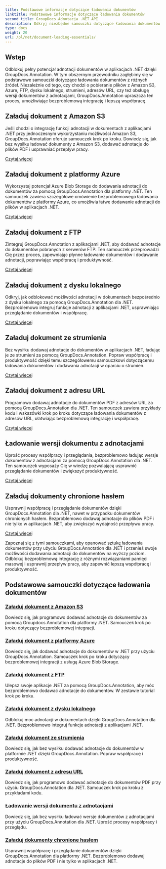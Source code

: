 ```yaml
---
title: Podstawowe informacje dotyczące ładowania dokumentów
linktitle: Podstawowe informacje dotyczące ładowania dokumentów
second_title: GroupDocs.Adnotacja .NET API
description: Odkryj niezbędne samouczki dotyczące ładowania dokumentów przy użyciu GroupDocs.Annotation .NET. Bezproblemowo integruj się z Amazon S3, Azure, FTP, dyskiem lokalnym, strumieniami i nie tylko.
type: docs
weight: 20
url: /pl/net/document-loading-essentials/
---
```

## Wstęp

Odblokuj pełny potencjał adnotacji dokumentów w aplikacjach .NET dzięki GroupDocs.Annotation. W tym obszernym przewodniku zagłębimy się w podstawowe samouczki dotyczące ładowania dokumentów z różnych źródeł. Niezależnie od tego, czy chodzi o pobieranie plików z Amazon S3, Azure, FTP, dysku lokalnego, strumieni, adresów URL, czy też obsługę wersji dokumentów z adnotacjami, GroupDocs.Annotation upraszcza ten proces, umożliwiając bezproblemową integrację i lepszą współpracę.

## Załaduj dokument z Amazon S3
Jeśli chodzi o integrację funkcji adnotacji w dokumentach z aplikacjami .NET przy jednoczesnym wykorzystaniu możliwości Amazon S3, GroupDocs.Annotation oferuje samouczek krok po kroku. Dowiedz się, jak bez wysiłku ładować dokumenty z Amazon S3, dodawać adnotacje do plików PDF i usprawniać przepływ pracy.

[Czytaj więcej](./load-document-from-amazon-s3/)

## Załaduj dokument z platformy Azure
Wykorzystaj potencjał Azure Blob Storage do dodawania adnotacji do dokumentów za pomocą GroupDocs.Annotation dla platformy .NET. Ten samouczek zawiera szczegółowe omówienie bezproblemowego ładowania dokumentów z platformy Azure, co umożliwia łatwe dodawanie adnotacji do plików w aplikacjach .NET.

[Czytaj więcej](./load-document-from-azure/)

## Załaduj dokument z FTP
Zintegruj GroupDocs.Annotation z aplikacjami .NET, aby dodawać adnotacje do dokumentów pobranych z serwerów FTP. Ten samouczek przeprowadzi Cię przez proces, zapewniając płynne ładowanie dokumentów i dodawanie adnotacji, poprawiając współpracę i produktywność.

[Czytaj więcej](./load-document-from-ftp/)

## Załaduj dokument z dysku lokalnego
Odkryj, jak odblokować możliwości adnotacji w dokumentach bezpośrednio z dysku lokalnego za pomocą GroupDocs.Annotation dla .NET. Bezproblemowo integruj funkcje adnotacji z aplikacjami .NET, usprawniając przeglądanie dokumentów i współpracę.

[Czytaj więcej](./load-document-from-local-disk/)

## Załaduj dokument ze strumienia
Bez wysiłku dodawaj adnotacje do dokumentów w aplikacjach .NET, ładując je ze strumieni za pomocą GroupDocs.Annotation. Popraw współpracę i produktywność dzięki temu szczegółowemu samouczkowi dotyczącemu ładowania dokumentów i dodawania adnotacji w oparciu o strumień.

[Czytaj więcej](./load-document-from-stream/)

## Załaduj dokument z adresu URL
Programowo dodawaj adnotacje do dokumentów PDF z adresów URL za pomocą GroupDocs.Annotation dla .NET. Ten samouczek zawiera przykłady kodu i wskazówki krok po kroku dotyczące ładowania dokumentów z adresów URL, ułatwiając bezproblemową integrację i współpracę.

[Czytaj więcej](./load-document-from-url/)

## Ładowanie wersji dokumentu z adnotacjami
Uprość procesy współpracy i przeglądania, bezproblemowo ładując wersje dokumentów z adnotacjami za pomocą GroupDocs.Annotation dla .NET. Ten samouczek wyposaży Cię w wiedzę pozwalającą usprawnić przeglądanie dokumentów i zwiększyć produktywność.

[Czytaj więcej](./loading-annotated-document-version/)

## Załaduj dokumenty chronione hasłem
Usprawnij współpracę i przeglądanie dokumentów dzięki GroupDocs.Annotation dla .NET, nawet w przypadku dokumentów chronionych hasłem. Bezproblemowo dodawaj adnotacje do plików PDF i nie tylko w aplikacjach .NET, aby zwiększyć wydajność przepływu pracy.

[Czytaj więcej](./load-password-protected-documents/)

Zapoznaj się z tymi samouczkami, aby opanować sztukę ładowania dokumentów przy użyciu GroupDocs.Annotation dla .NET i przenieś swoje możliwości dodawania adnotacji do dokumentów na wyższy poziom. Odblokuj bezproblemową integrację z różnymi rozwiązaniami pamięci masowej i usprawnij przepływ pracy, aby zapewnić lepszą współpracę i produktywność.
## Podstawowe samouczki dotyczące ładowania dokumentów
### [Załaduj dokument z Amazon S3](./load-document-from-amazon-s3/)
Dowiedz się, jak programowo dodawać adnotacje do dokumentów za pomocą Groupdocs.Annotation dla platformy .NET. Samouczek krok po kroku dotyczący bezproblemowej integracji.
### [Załaduj dokument z platformy Azure](./load-document-from-azure/)
Dowiedz się, jak dodawać adnotacje do dokumentów w .NET przy użyciu GroupDocs.Annotation. Samouczek krok po kroku dotyczący bezproblemowej integracji z usługą Azure Blob Storage.
### [Załaduj dokument z FTP](./load-document-from-ftp/)
Ulepsz swoje aplikacje .NET za pomocą GroupDocs.Annotation, aby móc bezproblemowo dodawać adnotacje do dokumentów. W zestawie tutorial krok po kroku.
### [Załaduj dokument z dysku lokalnego](./load-document-from-local-disk/)
Odblokuj moc adnotacji w dokumentach dzięki GroupDocs.Annotation dla .NET. Bezproblemowo integruj funkcje adnotacji z aplikacjami .NET.
### [Załaduj dokument ze strumienia](./load-document-from-stream/)
Dowiedz się, jak bez wysiłku dodawać adnotacje do dokumentów w platformie .NET dzięki GroupDocs.Annotation. Popraw współpracę i produktywność.
### [Załaduj dokument z adresu URL](./load-document-from-url/)
Dowiedz się, jak programowo dodawać adnotacje do dokumentów PDF przy użyciu GroupDocs.Annotation dla .NET. Samouczek krok po kroku z przykładami kodu.
### [Ładowanie wersji dokumentu z adnotacjami](./loading-annotated-document-version/)
Dowiedz się, jak bez wysiłku ładować wersje dokumentów z adnotacjami przy użyciu GroupDocs.Annotation dla .NET. Uprość procesy współpracy i przeglądu.
### [Załaduj dokumenty chronione hasłem](./load-password-protected-documents/)
Usprawnij współpracę i przeglądanie dokumentów dzięki GroupDocs.Annotation dla platformy .NET. Bezproblemowo dodawaj adnotacje do plików PDF i nie tylko w aplikacjach .NET.